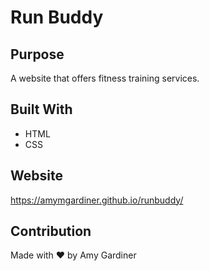 # Run Buddy

## Purpose
A website that offers fitness training services.

## Built With
* HTML
* CSS

## Website
https://amymgardiner.github.io/runbuddy/

## Contribution
Made with ❤️ by Amy Gardiner
